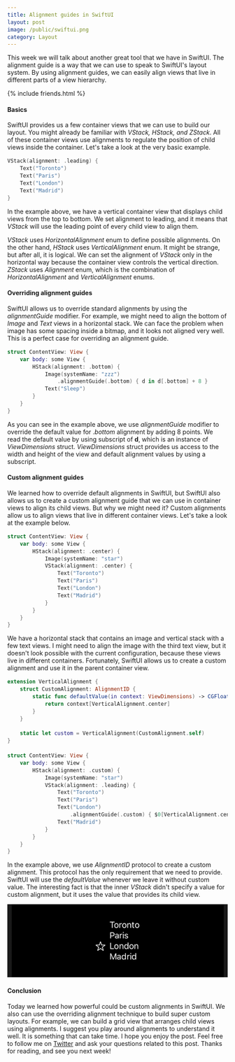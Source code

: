 ```yaml
---
title: Alignment guides in SwiftUI
layout: post
image: /public/swiftui.png
category: Layout
---
```


This week we will talk about another great tool that we have in SwiftUI. The alignment guide is a way that we can use to speak to SwiftUI's layout system. By using alignment guides, we can easily align views that live in different parts of a view hierarchy.

{% include friends.html %}

#### Basics
SwiftUI provides us a few container views that we can use to build our layout. You might already be familiar with *VStack, HStack, and ZStack*. All of these container views use alignments to regulate the position of child views inside the container. Let's take a look at the very basic example.

```swift
VStack(alignment: .leading) {
    Text("Toronto")
    Text("Paris")
    Text("London")
    Text("Madrid")
}
```

In the example above, we have a vertical container view that displays child views from the top to bottom. We set alignment to leading, and it means that *VStack* will use the leading point of every child view to align them. 

*VStack* uses *HorizontalAlignment* enum to define possible alignments. On the other hand, *HStack* uses *VerticalAlignment* enum. It might be strange, but after all, it is logical. We can set the alignment of *VStack* only in the horizontal way because the container view controls the vertical direction.
*ZStack* uses *Alignment* enum, which is the combination of *HorizontalAlignment* and *VerticalAlignment* enums.

#### Overriding alignment guides
SwiftUI allows us to override standard alignments by using the *alignmentGuide* modifier. For example, we might need to align the bottom of *Image* and *Text* views in a horizontal stack. We can face the problem when image has some spacing inside a bitmap, and it looks not aligned very well. This is a perfect case for overriding an alignment guide.

```swift
struct ContentView: View {
    var body: some View {
        HStack(alignment: .bottom) {
            Image(systemName: "zzz")
                .alignmentGuide(.bottom) { d in d[.bottom] + 8 }
            Text("Sleep")
        }
    }
}
```

As you can see in the example above, we use *alignmentGuide* modifier to override the default value for .*bottom* alignment by adding 8 points. We read the default value by using subscript of **d**, which is an instance of *ViewDimensions* struct. *ViewDimensions* struct provides us access to the width and height of the view and default alignment values by using a subscript.

#### Custom alignment guides
We learned how to override default alignments in SwiftUI, but SwiftUI also allows us to create a custom alignment guide that we can use in container views to align its child views. But why we might need it? Custom alignments allow us to align views that live in different container views. Let's take a look at the example below.

```swift
struct ContentView: View {
    var body: some View {
        HStack(alignment: .center) {
            Image(systemName: "star")
            VStack(alignment: .center) {
                Text("Toronto")
                Text("Paris")
                Text("London")
                Text("Madrid")
            }
        }
    }
}
```

We have a horizontal stack that contains an image and vertical stack with a few text views. I might need to align the image with the third text view, but it doesn't look possible with the current configuration, because these views live in different containers. Fortunately, SwiftUI allows us to create a custom alignment and use it in the parent container view.

```swift
extension VerticalAlignment {
    struct CustomAlignment: AlignmentID {
        static func defaultValue(in context: ViewDimensions) -> CGFloat {
            return context[VerticalAlignment.center]
        }
    }

    static let custom = VerticalAlignment(CustomAlignment.self)
}

struct ContentView: View {
    var body: some View {
        HStack(alignment: .custom) {
            Image(systemName: "star")
            VStack(alignment: .leading) {
                Text("Toronto")
                Text("Paris")
                Text("London")
                    .alignmentGuide(.custom) { $0[VerticalAlignment.center] }
                Text("Madrid")
            }
        }
    }
}
```

In the example above, we use *AlignmentID* protocol to create a custom alignment. This protocol has the only requirement that we need to provide. SwiftUI will use the *defaultValue* whenever we leave it without custom value. The interesting fact is that the inner *VStack* didn't specify a value for custom alignment, but it uses the value that provides its child view.

![align](/public/align.png)

#### Conclusion
Today we learned how powerful could be custom alignments in SwiftUI. We also can use the overriding alignment technique to build super custom layouts. For example, we can build a grid view that arranges child views using alignments. I suggest you play around alignments to understand it well. It is something that can take time. I hope you enjoy the post. Feel free to follow me on [Twitter](https://twitter.com/mecid) and ask your questions related to this post. Thanks for reading, and see you next week!